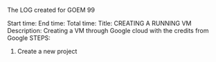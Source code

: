 The LOG created for GOEM 99

Start time:
End time:
Total time: 
Title: CREATING A RUNNING VM
Description: 
Creating a VM through Google cloud with the credits from Google
STEPS:
1.	Create a new project

